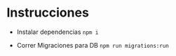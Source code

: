 # Instrucciones

* Instalar dependencias
`npm i`

* Correr Migraciones para DB
`npm run migrations:run`